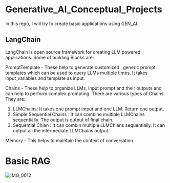 # Generative_AI_Conceptual_Projects

In this repo, I will try to create basic applications using GEN_AI.

## LangChain

LangChain is open source framework for creating LLM powered applications.
Some of building Blocks are:

PromptTemplate - These help to generate customized , generic prompt templates which can be used to query LLMs multiple times. It takes input_variables and template as input.

Chains - These help to organize LLMs, input prompt and their outputs and can help to perform complex prompting. There are various types of Chains. They are:
1. LLMChains: It takes one prompt imput and one LLM. Return one output.
2. Simple Sequential Chains : It can combine multiple LLMChains sequentially. The output is output of final chain.
3. Sequential Chian : It can combin multiple LLMChians sequentially. It can output all the intermediate LLMChains output.


Memory - This helps to maintain the context of conversation. 








# Basic RAG 

![IMG_0012](https://github.com/user-attachments/assets/0875eaae-2681-4d18-b90a-84a6fab212e7)








